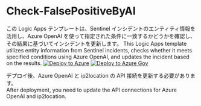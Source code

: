 # Check-FalsePositiveByAI
この Logic Apps テンプレートは、Sentinel インシデントのエンティティ情報を活用し、Azure OpenAI を使って指定された条件に一致するかどうかを確認し、その結果に基づいてインシデントを更新します。
This Logic Apps template utilizes entity information from Sentinel incidents, checks whether it meets specified conditions using Azure OpenAI, and updates the incident based on the results.
[![Deploy to Azure](https://aka.ms/deploytoazurebutton)](https://portal.azure.com/#create/Microsoft.Template/uri/https%3A%2F%2Fraw.githubusercontent.com%2Fkatsato-ms%2FMicrosoft%2Fmain%2FLogic%2520Apps%2FCheck-FalsePositiveByAI%2Fazuredeploy.json)
[![Deploy to Azure Gov](https://aka.ms/deploytoazuregovbutton)](https://portal.azure.us/#create/Microsoft.Template/uri/https%3A%2F%2Fraw.githubusercontent.com%2Fkatsato-ms%2FMicrosoft%2Fmain%2FLogic%2520Apps%2FCheck-FalsePositiveByAI%2Fazuredeploy.json)

デプロイ後、Azure OpenAI と ip2location の API 接続を更新する必要があります。  
After deployment, you need to update the API connections for Azure OpenAI and ip2location. 
